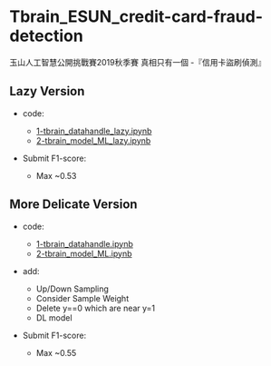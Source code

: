 # Tbrain_ESUN_credit-card-fraud-detection
玉山人工智慧公開挑戰賽2019秋季賽 真相只有一個 -『信用卡盜刷偵測』

## Lazy Version

* code:
    * [1-tbrain_datahandle_lazy.ipynb](1-tbrain_datahandle_lazy.ipynb)
    * [2-tbrain_model_ML_lazy.ipynb](2-tbrain_model_ML_lazy.ipynb)
    
* Submit F1-score:
    * Max ~0.53

## More Delicate Version

* code:
    * [1-tbrain_datahandle.ipynb](1-tbrain_datahandle.ipynb)
    * [2-tbrain_model_ML.ipynb](2-tbrain_model_ML.ipynb)

* add:
    * Up/Down Sampling
    * Consider Sample Weight
    * Delete y==0 which are near y=1
    * DL model
    
* Submit F1-score:
    * Max ~0.55




